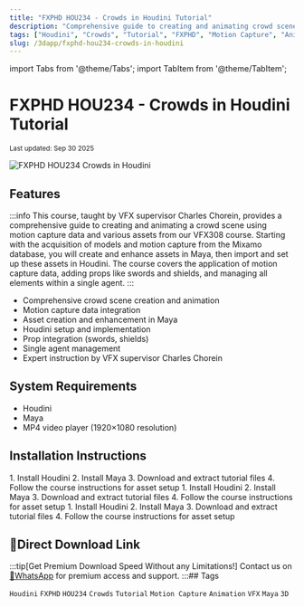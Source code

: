 ```yaml
---
title: "FXPHD HOU234 - Crowds in Houdini Tutorial"
description: "Comprehensive guide to creating and animating crowd scenes using motion capture data and various assets from VFX308 course, taught by VFX supervisor Charles Chorein."
tags: ["Houdini", "Crowds", "Tutorial", "FXPHD", "Motion Capture", "Animation", "VFX"]
slug: /3dapp/fxphd-hou234-crowds-in-houdini
---
```


import Tabs from '@theme/Tabs';
import TabItem from '@theme/TabItem';

# FXPHD HOU234 - Crowds in Houdini Tutorial

<sub>Last updated: Sep 30 2025</sub>

![FXPHD HOU234 Crowds in Houdini](https://www.gfxcamp.com/wp-content/uploads/2025/09/FXPHD-HOU234-Crowds-in-Houdini.jpg)

## Features

:::info
This course, taught by VFX supervisor Charles Chorein, provides a comprehensive guide to creating and animating a crowd scene using motion capture data and various assets from our VFX308 course. Starting with the acquisition of models and motion capture from the Mixamo database, you will create and enhance assets in Maya, then import and set up these assets in Houdini. The course covers the application of motion capture data, adding props like swords and shields, and managing all elements within a single agent.
:::

- Comprehensive crowd scene creation and animation
- Motion capture data integration
- Asset creation and enhancement in Maya
- Houdini setup and implementation
- Prop integration (swords, shields)
- Single agent management
- Expert instruction by VFX supervisor Charles Chorein

## System Requirements

- Houdini
- Maya
- MP4 video player (1920×1080 resolution)

## Installation Instructions

<Tabs>
<TabItem value="windows" label="Windows">
1. Install Houdini
2. Install Maya
3. Download and extract tutorial files
4. Follow the course instructions for asset setup
</TabItem>
<TabItem value="macos" label="macOS">
1. Install Houdini
2. Install Maya
3. Download and extract tutorial files
4. Follow the course instructions for asset setup
</TabItem>
<TabItem value="linux" label="Linux">
1. Install Houdini
2. Install Maya
3. Download and extract tutorial files
4. Follow the course instructions for asset setup
</TabItem>
</Tabs>

## 🚀Direct Download Link
:::tip[Get Premium Download Speed Without any Limitations!]
Contact us on [💬WhatsApp](https://wa.me/+8613237610083) for premium  access and support.
:::## Tags

`Houdini` `FXPHD` `HOU234` `Crowds` `Tutorial` `Motion Capture` `Animation` `VFX` `Maya` `3D`
